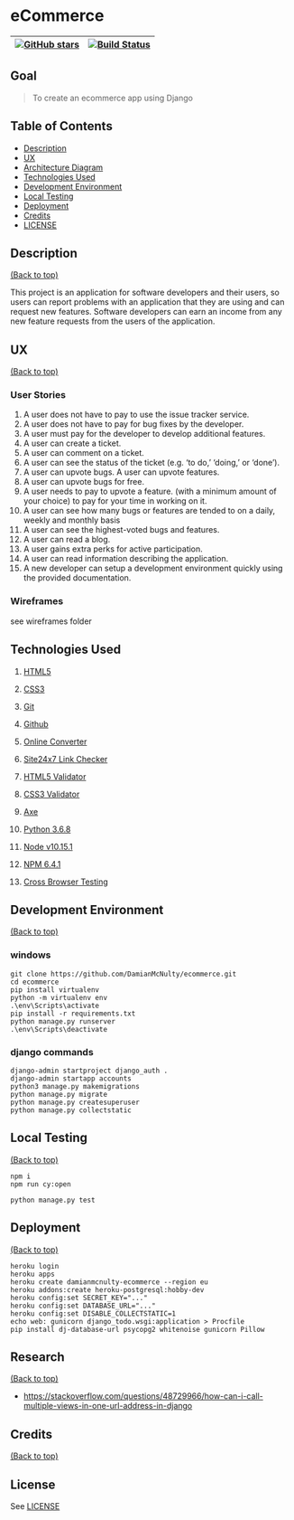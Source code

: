 # eCommerce

| <a href="https://github.com/DamianMcNulty/ecommerce/stargazers">     <img src="https://img.shields.io/github/stars/DamianMcNulty/ecommerce.svg?style=social" alt="GitHub stars"> </a> | [![Build Status](https://travis-ci.org/DamianMcNulty/ecommerce.svg?branch=master)](https://travis-ci.org/DamianMcNulty/ecommerce) |
| ------------------------------------------------------------------------------------------------------------------------------------------------------------------------------------- | --------------------------------------------------------------------------------------------------------------------------------- |

## Goal

> To create an ecommerce app using Django

## Table of Contents

-   [Description](#description)
-   [UX](#ux)
-   [Architecture Diagram](#architecture-diagram)
-   [Technologies Used](#technologies-used)
-   [Development Environment](#development-environment)
-   [Local Testing](#local-testing)
-   [Deployment](#deployment)
-   [Credits](#credits)
-   [LICENSE](#license)

## Description

[(Back to top)](#table-of-contents)

This project is an application for software developers and their users, so users can report problems with an application that they are using and can request new features. Software developers can earn an income from any new feature requests from the users of the application.

## UX

[(Back to top)](#table-of-contents)

### User Stories

1. A user does not have to pay to use the issue tracker service. 
2. A user does not have to pay for bug fixes by the developer. 
3. A user must pay for the developer to develop additional features. 
4. A user can create a ticket. 
5. A user can comment on a ticket. 
6. A user can see the status of the ticket (e.g. ‘to do,’ ‘doing,’ or ‘done’). 
7. A user can upvote bugs. A user can upvote features. 
8. A user can upvote bugs for free. 
9. A user needs to pay to upvote a feature. (with a minimum amount of your choice) to pay for your time in working on it. 
10. A user can see how many bugs or features are tended to on a daily, weekly and monthly basis 
11. A user can see the highest-voted bugs and features. 
12. A user can read a blog. 
13. A user gains extra perks for active participation. 
14. A user can read information describing the application. 
15. A new developer can setup a development environment quickly using the provided documentation.

### Wireframes

see wireframes folder

## Technologies Used

1.  [HTML5](https://en.wikipedia.org/wiki/HTML5) 

2.  [CSS3](https://en.wikipedia.org/wiki/Cascading_Style_Sheets)  

3.  [Git](https://git-scm.com/)  

4.  [Github](https://github.com/)

5.  [Online Converter](https://www.onlineconverter.com/mp4-to-gif)

6.  [Site24x7 Link Checker](https://www.site24x7.com/link-checker.html)

7.  [HTML5 Validator](https://validator.w3.org/)

8.  [CSS3 Validator](https://jigsaw.w3.org/css-validator/)

9.  [Axe](https://chrome.google.com/webstore/detail/axe/lhdoppojpmngadmnindnejefpokejbdd?hl=en)

10. [Python 3.6.8](https://www.python.org/)

11. [Node v10.15.1](https://nodejs.org/)

12. [NPM 6.4.1](https://www.npmjs.com/)

13. [Cross Browser Testing](https://crossbrowsertesting.com/)

## Development Environment

[(Back to top)](#table-of-contents)

### windows

    git clone https://github.com/DamianMcNulty/ecommerce.git
    cd ecommerce
    pip install virtualenv
    python -m virtualenv env
    .\env\Scripts\activate
    pip install -r requirements.txt
    python manage.py runserver
    .\env\Scripts\deactivate

### django commands

    django-admin startproject django_auth .
    django-admin startapp accounts
    python3 manage.py makemigrations
    python manage.py migrate
    python manage.py createsuperuser
    python manage.py collectstatic

## Local Testing

[(Back to top)](#table-of-contents)

    npm i
    npm run cy:open

    python manage.py test

## Deployment

[(Back to top)](#table-of-contents)

    heroku login
    heroku apps
    heroku create damianmcnulty-ecommerce --region eu
    heroku addons:create heroku-postgresql:hobby-dev
    heroku config:set SECRET_KEY="..."
    heroku config:set DATABASE_URL="..."
    heroku config:set DISABLE_COLLECTSTATIC=1
    echo web: gunicorn django_todo.wsgi:application > Procfile
    pip install dj-database-url psycopg2 whitenoise gunicorn Pillow

## Research

[(Back to top)](#table-of-contents)

-   <https://stackoverflow.com/questions/48729966/how-can-i-call-multiple-views-in-one-url-address-in-django>

## Credits

[(Back to top)](#table-of-contents)

## License

See [LICENSE](LICENSE)
